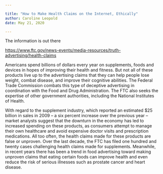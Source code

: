 ```yaml
---

title: "How to Make Health Claims on the Internet, Ethically" 
author: Caroline Leopold
date: May 21, 2020

---
```


The information is out there 

https://www.ftc.gov/news-events/media-resources/truth-advertising/health-claims

Americans spend billions of dollars every year on supplements, foods and devices in hopes of improving their health and fitness. But not all of these products live up to the advertising claims that they can help people lose weight, combat disease, and improve their cognitive abilities. The Federal Trade Commission combats this type of deceptive advertising in coordination with the Food and Drug Administration. The FTC also seeks the expertise of other government authorities, including the National Institutes of Health.

With regard to the supplement industry, which reported an estimated $25 billion in sales in 2009 – a six percent increase over the previous year – market analysts suggest that the downturn in the economy has led to increased spending on these products, as consumers attempt to manage their own healthcare and avoid expensive doctor visits and prescription medications. All too often, the health claims made for these products are false or unproven. Over the last decade, the FTC has filed one hundred and twenty cases challenging health claims made for supplements. Meanwhile, in recent years there has been a trend in food advertising toward making unproven claims that eating certain foods can improve health and even reduce the risk of serious illnesses such as prostate cancer and heart disease.
